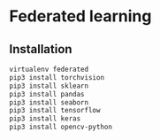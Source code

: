 # Federated learning

## Installation
````bash
virtualenv federated
pip3 install torchvision
pip3 install sklearn
pip3 install pandas
pip3 install seaborn
pip3 install tensorflow
pip3 install keras
pip3 install opencv-python
````


